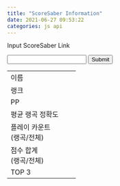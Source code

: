 ```yaml
---
title: "ScoreSaber Information"
date: 2021-06-27 09:53:22
categories: js api
---
```


<script>
function findUID(sslink) {
    tlink = sslink
    // &sort=%d
    tlink = tlink.replace(/&sort=[0-9]*/gi,'');
    // &page=%d
    tlink = tlink.replace(/&page=[0-9]*/gi,'');
    // ?sort=%d
    tlink = tlink.replace(/\?sort=[0-9]*/gi,'');
    // ?page=%d
    tlink = tlink.replace(/\?page=[0-9]*/gi,'');
    // https://score~~/u/
    tlink = tlink.replace(/https:\/\/scoresaber.com\/u\//gi,'');
    return tlink;
}

function numComma(num) {
    var regex = /\B(?=(\d{3})+(?!\d))/g;
    return num.toString().replace(regex, ',');
}

function makeRankText(gRank, cRank, country) {
    return '<a href="https://scoresaber.com/global">#' + numComma(gRank) + '</a> (<img src="https://www.countryflags.io/' + country + '/flat/24.png"> <a href="https://scoresaber.com/global?country=' + country + '">#' + numComma(cRank) + '</a>)'
}

function difficultyColor(num) {
    if(num == 9)
        return '<span style="color:#8f48db;">Expert+</span>';
    else if(num == 7) 
        return '<span style="color:#bf2a42;">Expert</span>';
    else if(num == 5)
        return '<span style="color:tomato;">Hard</span>';
    else if(num == 3)
        return '<span style="color:#59b0f4;">Normal</span>';
    else if(num == 1)
        return '<span style="color:MediumSeaGreen;">Easy</span>';
    else 
        return '<span style="color:red;">DifficultyDisplayError</span>';
}

function makeRankSongText(data) {
    return '<b>#' + String(data.rank) + ' <a href="https://scoresaber.com/leaderboard/' + String(data.leaderboardId) + '">' + data.songAuthorName + ' - ' + data.songName + ' ' + data.songSubName + ' ' + difficultyColor(data.difficulty) + ' by ' + data.levelAuthorName
}

function ssGet() {
    var sslink = document.forms["ssRead"]["inputSS"].value;
    var uid = findUID(sslink);
    var url = 'https://new.scoresaber.com/api/player/' + uid + '/full'
    $.getJSON(url, function(data) {
        document.getElementById("nameValue").innerHTML = '<a href="https://steamcommunity.com/profiles/' + uid + '">' + data.playerInfo.playerName + '</a>'
        document.getElementById("rankValue").innerHTML = makeRankText(data.playerInfo.rank, data.playerInfo.countryRank, data.playerInfo.country)
        document.getElementById("ppValue").innerText = numComma(data.playerInfo.pp)
        document.getElementById("araValue").innerText = String((data.scoreStats.averageRankedAccuracy).toFixed(2)) + '%'
        document.getElementById("pcValue").innerText = numComma(data.scoreStats.rankedPlayCount) + ' / ' + numComma(data.scoreStats.totalPlayCount)
        document.getElementById("scoreValue").innerText = numComma(data.scoreStats.totalRankedScore) + ' / ' + numComma(data.scoreStats.totalScore)
    })

    var url2 = 'https://new.scoresaber.com/api/player/' + uid + '/scores/TOP/0'
    $.getJSON(url2, function(data) {
        document.getElementById("top1Value").innerHTML = makeRankSongText(data.scores[0])
        document.getElementById("top2Value").innerHTML = makeRankSongText(data.scores[1])
        document.getElementById("top3Value").innerHTML = makeRankSongText(data.scores[2])
    })
}
</script>

Input ScoreSaber Link

<form name="ssRead">
<input type="text" name="inputSS">
<input type="button" value="Submit" onclick="ssGet()">
</form>

<form name="ssWrite">
<table>
<tr><td>이름</td><td id="nameValue"></td><td rowspan="3"></td></tr>
<tr><td>랭크</td><td id="rankValue"></td></tr>
<tr><td>PP</td><td id="ppValue"></td></tr>
<tr><td>평균 랭곡 정확도</td><td id="araValue" colspan="2"></td></tr>
<tr><td>플레이 카운트<br>(랭곡/전체)</td><td id="pcValue" colspan="2"></td></tr>
<tr><td>점수 합계<br>(랭곡/전체)</td><td id="scoreValue" colspan="2"></td></tr>
<tr><td rowspan="3">TOP 3</td><td id="top1Value"></td><td id="top1pp"></td></tr>
<tr><td id="top2Value"></td><td id="top2pp"></td></tr>
<tr><td id="top3Value"></td><td id="top3pp"></td></tr>
</table>
</form>

<!-- Advertisement -->

<script async src="https://pagead2.googlesyndication.com/pagead/js/adsbygoogle.js"></script>
<!-- github -->
<ins class="adsbygoogle"
     style="display:block"
     data-ad-client="ca-pub-2393564017114032"
     data-ad-slot="7921062366"
     data-ad-format="auto"
     data-full-width-responsive="true"></ins>
<script>
     (adsbygoogle = window.adsbygoogle || []).push({});
</script>

<ins class="kakao_ad_area" style="display:none;" 
 data-ad-unit    = "DAN-qxi7q147vuif" 
 data-ad-width   = "320" 
 data-ad-height  = "100"></ins> 
<script type="text/javascript" src="//t1.daumcdn.net/kas/static/ba.min.js" async> </script>
